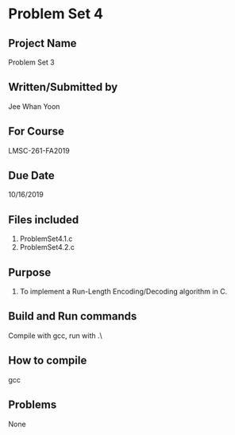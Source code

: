 # Problem Set 4

## Project Name
Problem Set 3

## Written/Submitted by 
Jee Whan Yoon

## For Course
LMSC-261-FA2019

## Due Date
10/16/2019

## Files included
1. ProblemSet4.1.c
2. ProblemSet4.2.c

## Purpose
1. To implement a Run-Length Encoding/Decoding algorithm in C.

## Build and Run commands
Compile with gcc, run with .\

## How to compile
gcc

## Problems
None